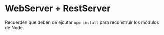 # WebServer + RestServer

Recuerden que deben de ejcutar ```npm install``` para reconstruir los módulos de Node.